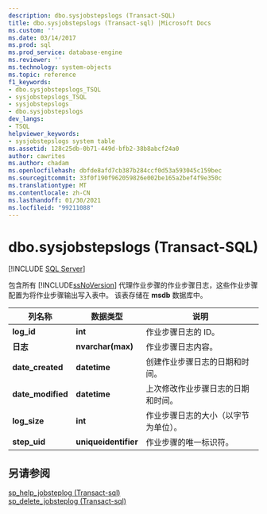 ```yaml
---
description: dbo.sysjobstepslogs (Transact-SQL)
title: dbo.sysjobstepslogs (Transact-sql) |Microsoft Docs
ms.custom: ''
ms.date: 03/14/2017
ms.prod: sql
ms.prod_service: database-engine
ms.reviewer: ''
ms.technology: system-objects
ms.topic: reference
f1_keywords:
- dbo.sysjobstepslogs_TSQL
- sysjobstepslogs_TSQL
- sysjobstepslogs
- dbo.sysjobstepslogs
dev_langs:
- TSQL
helpviewer_keywords:
- sysjobstepslogs system table
ms.assetid: 128c25db-0b71-449d-bfb2-38b8abcf24a0
author: cawrites
ms.author: chadam
ms.openlocfilehash: dbfde8afd7cb387b284ccf0d53a593045c159bec
ms.sourcegitcommit: 33f0f190f962059826e002be165a2bef4f9e350c
ms.translationtype: MT
ms.contentlocale: zh-CN
ms.lasthandoff: 01/30/2021
ms.locfileid: "99211088"
---
```

# <a name="dbosysjobstepslogs-transact-sql"></a>dbo.sysjobstepslogs (Transact-SQL)
[!INCLUDE [SQL Server](../../includes/applies-to-version/sqlserver.md)]

  包含所有 [!INCLUDE[ssNoVersion](../../includes/ssnoversion-md.md)] 代理作业步骤的作业步骤日志，这些作业步骤配置为将作业步骤输出写入表中。 该表存储在 **msdb** 数据库中。  
  
|列名称|数据类型|说明|  
|-----------------|---------------|-----------------|  
|**log_id**|**int**|作业步骤日志的 ID。|  
|**日志**|**nvarchar(max)**|作业步骤日志内容。|  
|**date_created**|**datetime**|创建作业步骤日志的日期和时间。|  
|**date_modified**|**datetime**|上次修改作业步骤日志的日期和时间。|  
|**log_size**|**int**|作业步骤日志的大小（以字节为单位）。|  
|**step_uid**|**uniqueidentifier**|作业步骤的唯一标识符。|  
  
## <a name="see-also"></a>另请参阅  
 [sp_help_jobsteplog &#40;Transact-sql&#41;](../../relational-databases/system-stored-procedures/sp-help-jobsteplog-transact-sql.md)   
 [sp_delete_jobsteplog &#40;Transact-sql&#41;](../../relational-databases/system-stored-procedures/sp-delete-jobsteplog-transact-sql.md)  
  
  
